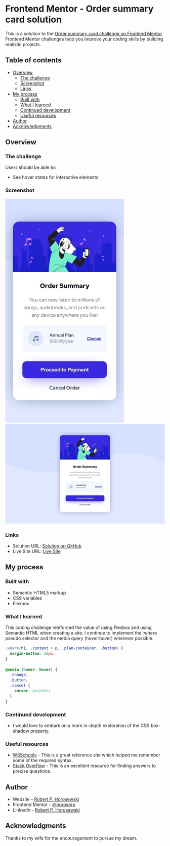 # Frontend Mentor - Order summary card solution

This is a solution to the [Order summary card challenge on Frontend Mentor](https://www.frontendmentor.io/challenges/order-summary-component-QlPmajDUj). Frontend Mentor challenges help you improve your coding skills by building realistic projects.

## Table of contents

- [Overview](#overview)
  - [The challenge](#the-challenge)
  - [Screenshot](#screenshot)
  - [Links](#links)
- [My process](#my-process)
  - [Built with](#built-with)
  - [What I learned](#what-i-learned)
  - [Continued development](#continued-development)
  - [Useful resources](#useful-resources)
- [Author](#author)
- [Acknowledgments](#acknowledgments)

## Overview

### The challenge

Users should be able to:

- See hover states for interactive elements

### Screenshot

![Mobile](./assets/images/mobile-screenshot.jpeg)
![Desktop](./assets/images/desktop-screenshot.jpeg)

### Links

- Solution URL: [Solution on GitHub](https://github.com/horoserp/order-summary)
- Live Site URL: [Live Site](https://horoserp.github.io/order-summary)

## My process

### Built with

- Semantic HTML5 markup
- CSS variables
- Flexbox

### What I learned

This coding challenge reinforced the value of using Flexbox and using Semantic HTML when creating a site. I continue to implement the :where pseudo selector and the media query (hover:hover) wherever possible.

```css
:where(h1, .content > p, .plan-container, .button) {
  margin-bottom: 20px;
}

@media (hover: hover) {
  .change,
  .button,
  .cancel {
    cursor: pointer;
  }
}
```

### Continued development

- I would love to embark on a more in-depth exploration of the CSS box-shadow property.

### Useful resources

- [W3Schools](https://www.w3schools.com/) - This is a great reference site which helped me remember some of the required syntax.
- [Stack Overflow](https://stackoverflow.com/) - This is an excellent resource for finding answers to precise questions.

## Author

- Website - [Robert P. Horosewski](https://horoserp.github.io/React-Portfolio)
- Frontend Mentor - [@horoserp](https://www.frontendmentor.io/profile/horoserp)
- LinkedIn - [Robert P. Horosewski](https://www.linkedin.com/in/robert-horosewski-8a0608196/)

## Acknowledgments

Thanks to my wife for the encouragement to pursue my dream.
